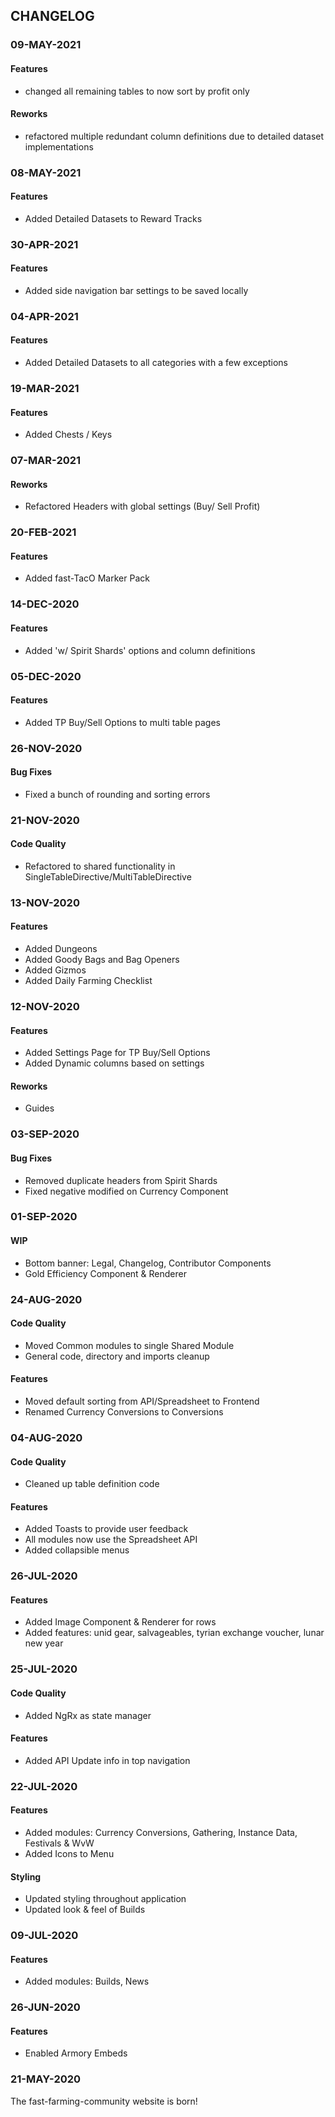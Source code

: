 ## CHANGELOG

### 09-MAY-2021

#### Features

- changed all remaining tables to now sort by profit only

#### Reworks

- refactored multiple redundant column definitions due to detailed dataset implementations

### 08-MAY-2021

#### Features

- Added Detailed Datasets to Reward Tracks

### 30-APR-2021

#### Features

- Added side navigation bar settings to be saved locally

### 04-APR-2021

#### Features

- Added Detailed Datasets to all categories with a few exceptions

### 19-MAR-2021

#### Features

- Added Chests / Keys

### 07-MAR-2021

#### Reworks

- Refactored Headers with global settings (Buy/ Sell Profit)

### 20-FEB-2021

#### Features

- Added fast-TacO Marker Pack

### 14-DEC-2020

#### Features

- Added 'w/ Spirit Shards' options and column definitions

### 05-DEC-2020

#### Features

- Added TP Buy/Sell Options to multi table pages

### 26-NOV-2020

#### Bug Fixes

- Fixed a bunch of rounding and sorting errors

### 21-NOV-2020

#### Code Quality

- Refactored to shared functionality in SingleTableDirective/MultiTableDirective

### 13-NOV-2020

#### Features

- Added Dungeons
- Added Goody Bags and Bag Openers
- Added Gizmos
- Added Daily Farming Checklist

### 12-NOV-2020

#### Features

- Added Settings Page for TP Buy/Sell Options
- Added Dynamic columns based on settings

#### Reworks

- Guides

### 03-SEP-2020

#### Bug Fixes

- Removed duplicate headers from Spirit Shards
- Fixed negative modified on Currency Component

### 01-SEP-2020

#### WIP

- Bottom banner: Legal, Changelog, Contributor Components
- Gold Efficiency Component & Renderer

### 24-AUG-2020

#### Code Quality

- Moved Common modules to single Shared Module
- General code, directory and imports cleanup

#### Features

- Moved default sorting from API/Spreadsheet to Frontend
- Renamed Currency Conversions to Conversions

### 04-AUG-2020

#### Code Quality

- Cleaned up table definition code

#### Features

- Added Toasts to provide user feedback
- All modules now use the Spreadsheet API
- Added collapsible menus

### 26-JUL-2020

#### Features

- Added Image Component & Renderer for rows
- Added features: unid gear, salvageables, tyrian exchange voucher, lunar new year

### 25-JUL-2020

#### Code Quality

- Added NgRx as state manager

#### Features

- Added API Update info in top navigation

### 22-JUL-2020

#### Features

- Added modules: Currency Conversions, Gathering, Instance Data, Festivals & WvW
- Added Icons to Menu

#### Styling

- Updated styling throughout application
- Updated look & feel of Builds

### 09-JUL-2020

#### Features

- Added modules: Builds, News

### 26-JUN-2020

#### Features

- Enabled Armory Embeds

### 21-MAY-2020

The fast-farming-community website is born!
